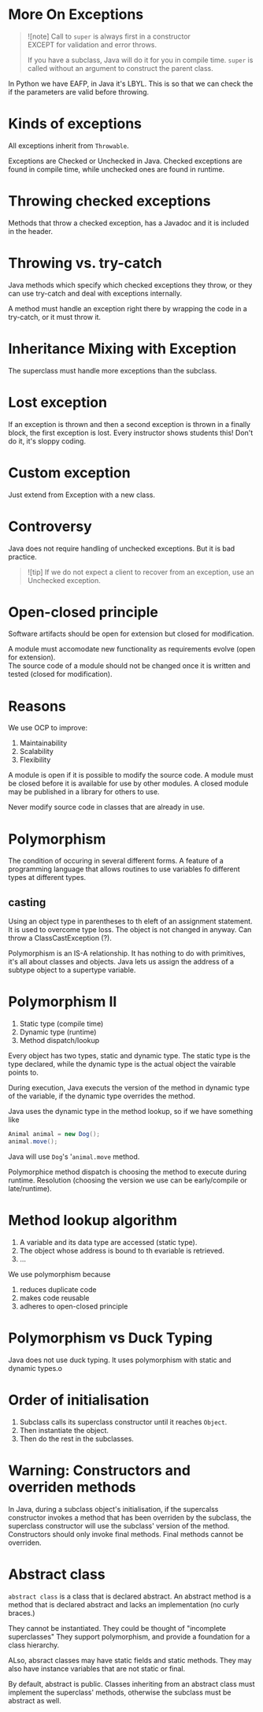 
# More On Exceptions


> ![note]
> Call to `super` is always first in a constructor  
> EXCEPT for validation and error throws.
>
> If you have a subclass, Java will do it for you in compile time.
> `super` is called without an argument to construct the parent class.

In Python we have EAFP, in Java it's LBYL.
This is so that we can check the if the parameters are valid before throwing.

# Kinds of exceptions
All exceptions inherit from `Throwable`.

Exceptions are Checked or Unchecked in Java.
Checked exceptions are found in compile time, while unchecked ones are found in runtime.

# Throwing checked exceptions
Methods that throw a checked exception, has a Javadoc and it is included in the header.

# Throwing vs. try-catch
Java methods which specify which checked exceptions they throw, or they can use try-catch and deal with exceptions internally.

A method must handle an exception right there by wrapping the code in a try-catch, or it must throw it.

# Inheritance Mixing with Exception
The superclass must handle more exceptions than the subclass.

# Lost exception
If an exception is thrown and then a second exception is thrown in a finally block, the first exception is lost.
Every instructor shows students this!
Don't do it, it's sloppy coding.

# Custom exception
Just extend from Exception with a new class.

# Controversy
Java does not require handling of unchecked exceptions.
But it is bad practice.

> ![tip]
> If we do not expect a client to recover from an exception, use an
> Unchecked exception.

Open-closed principle
==
Software artifacts should be open for extension but closed for modification.

A module must accomodate new functionality as requirements evolve (open for extension).  
The source code of a module should not be changed once it is written and tested (closed for modification).  

# Reasons
We use OCP to improve:
1. Maintainability
2. Scalability
3. Flexibility

A module is open if it is possible to modify the source code.
A module must be closed before it is available for use by other modules.
A closed module may be published in a library for others to use.

Never modify source code in classes that are already in use.

# Polymorphism
The condition of occuring in several different forms.
A feature of a programming language that allows routines to use variables fo different types at different types.

## casting
Using an object type in parentheses to th eleft of an assignment statement.
It is used to overcome type loss.
The object is not changed in anyway.
Can throw a ClassCastException (?).

Polymorphism is an IS-A relationship.
It has nothing to do with primitives, it's all about classes and objects.
Java lets us assign the address of a subtype object to a supertype variable.

# Polymorphism II
1. Static type (compile time)
2. Dynamic type (runtime)
3. Method dispatch/lookup

Every object has two types, static and dynamic type.
The static type is the type declared, while the dynamic type is the actual object the vairable points to.

During execution, Java executs the version of the method in dynamic type of the variable, if the dynamic type overrides the method.

Java uses the dynamic type in the method lookup, so if we have something like
```java
Animal animal = new Dog();
animal.move();
```
Java will use `Dog`'s '`animal.move` method.

Polymorphice method dispatch is choosing the method to execute during runtime.
Resolution (choosing the version we use can be early/compile or late/runtime).

# Method lookup algorithm
1. A variable and its data type are accessed (static type).
2. The object whose address is bound to th evariable is retrieved.
3. ...

We use polymorphism because
1. reduces duplicate code
2. makes code reusable
3. adheres to open-closed principle

# Polymorphism vs Duck Typing
Java does not use duck typing. 
It uses polymorphism with static and dynamic types.o

# Order of initialisation
1. Subclass calls its superclass constructor until it reaches `Object`.
2. Then instantiate the object.
3. Then do the rest in the subclasses.

# Warning: Constructors and overriden methods
In Java, during a subclass object's initialisation, if the supercalss constructor invokes a method that has been overriden by the subclass, the superclass constructor will use the subclass' version of the method.
Constructors should only invoke final methods.
Final methods cannot be overriden.

# Abstract class
`abstract class` is a class that is declared abstract.
An abstract method is a method that is declared abstract and lacks an implementation (no curly braces.)

They cannot be instantiated.
They could be thought of "incomplete superclasses"
They support polymorphism, and provide a foundation for a class hierarchy.

ALso, absract classes may have static fields and static methods.
They may also have instance variables that are not static or final.

By default, abstract is public.
Classes inheriting from an abstract class must implement the superclass' methods, otherwise the subclass must be abstract as well.
